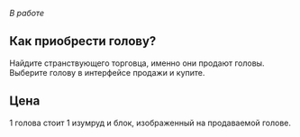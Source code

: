 *В работе*

## Как приобрести голову?

Найдите странствующего торговца, именно они продают головы. Выберите голову в интерфейсе продажи и купите.

## Цена

1 голова стоит 1 изумруд и блок, изображенный на продаваемой голове.
